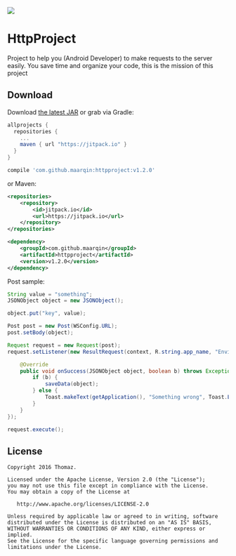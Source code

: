 [![](https://jitpack.io/v/maarqin/httpproject.svg)](https://jitpack.io/#maarqin/httpproject)

HttpProject
===========
Project to help you (Android Developer) to make requests to the server easily.
You save time and organize your code, this is the mission of this project

Download
--------

Download [the latest JAR][1] or grab via Gradle:
```groovy
allprojects {
  repositories {
    ...
    maven { url "https://jitpack.io" }
  }
}
```
```groovy
compile 'com.github.maarqin:httpproject:v1.2.0'
```
or Maven:
```xml
<repositories>
	<repository>
	    <id>jitpack.io</id>
	    <url>https://jitpack.io</url>
	</repository>
</repositories>
```
```xml
<dependency>
    <groupId>com.github.maarqin</groupId>
    <artifactId>httpproject</artifactId>
    <version>v1.2.0</version>
</dependency>
```
Post sample:
```java
String value = "something";
JSONObject object = new JSONObject();

object.put("key", value);

Post post = new Post(WSConfig.URL);
post.setBody(object);

Request request = new Request(post);
request.setListener(new ResultRequest(context, R.string.app_name, "Enviando dados...") {

	@Override
	public void onSuccess(JSONObject object, boolean b) throws Exception {
	    if (b) {
	        saveData(object);
	    } else {
	        Toast.makeText(getApplication(), "Something wrong", Toast.LENGTH_SHORT).show();
	    }
	}
});

request.execute();
```

License
-------

    Copyright 2016 Thomaz.

    Licensed under the Apache License, Version 2.0 (the "License");
    you may not use this file except in compliance with the License.
    You may obtain a copy of the License at

       http://www.apache.org/licenses/LICENSE-2.0

    Unless required by applicable law or agreed to in writing, software
    distributed under the License is distributed on an "AS IS" BASIS,
    WITHOUT WARRANTIES OR CONDITIONS OF ANY KIND, either express or implied.
    See the License for the specific language governing permissions and
    limitations under the License.
    
 [1]: http://github.com/maarqin/httpproject/releases
